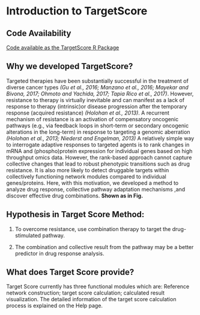 # Introduction to TargetScore

## Code Availability 
[Code available as the TargetScore R Package](https://github.com/korkutlab/targetscore)
        
## Why we developed TargetScore?

Targeted therapies have been substantially successful in the treatment of diverse cancer types 
_(Gu et al., 2016; Manzano et al., 2016; Mayekar and Bivona, 2017; Ohmoto and Yachida, 2017; Tapia Rico et al., 2017)_. However, resistance to therapy is virtually inevitable and can manifest as a lack of response to therapy (intrinsic)or disease progression after the temporary response (acquired resistance) _(Holohan et al., 2013)_. A recurrent mechanism of resistance is an activation of compensatory oncogenic pathways (e.g., via feedback loops in short-term or secondary oncogenic alterations in the long-term) in response to targeting a genomic aberration _(Holohan et al., 2013; Niederst and Engelman, 2013)_ A relatively simple way to interrogate adaptive responses to targeted agents is to rank changes in mRNA and (phospho)protein expression for individual genes based on high throughput omics data.  However, the rank-based approach cannot capture collective changes that lead to robust phenotypic transitions such as drug resistance. It is also more likely to detect druggable targets within collectively functioning network modules compared to individual genes/proteins. Here, with this motivation, we developed a method to analyze drug response, collective pathway adaptation mechanisms ,and discover effective drug combinations. **Shown as in Fig.**

## Hypothesis in Target Score Method:

1) To overcome resistance, use combination therapy to target the drug-stimulated pathway.

2) The combination and collective result from the pathway may be a better predictor in drug response analysis.

## What does Target Score provide?

Target Score currently has three functional modules which are: Reference network construction; target score calculation; calculated result visualization. The detailed information of the target score calculation process is explained on the Help page.